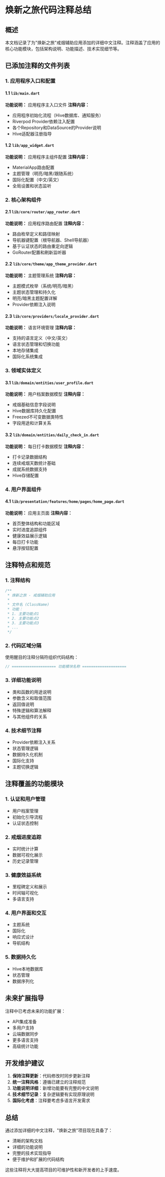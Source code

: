 # 焕新之旅代码注释总结

## 概述

本文档记录了为"焕新之旅"戒烟辅助应用添加的详细中文注释。注释涵盖了应用的核心功能模块，包括架构说明、功能描述、技术实现细节等。

## 已添加注释的文件列表

### 1. 应用程序入口和配置

#### 1.1 `lib/main.dart`
**功能说明：** 应用程序主入口文件
**注释内容：**
- 应用程序初始化流程（Hive数据库、通知服务）
- Riverpod Provider依赖注入配置
- 各个Repository和DataSource的Provider说明
- Hive适配器注册指导

#### 1.2 `lib/app_widget.dart`
**功能说明：** 应用程序主组件配置
**注释内容：**
- MaterialApp路由配置
- 主题管理（明亮/暗黑/跟随系统）
- 国际化配置（中文/英文）
- 全局设置和状态监听

### 2. 核心架构组件

#### 2.1 `lib/core/router/app_router.dart`
**功能说明：** 应用程序路由配置
**注释内容：**
- 路由枚举定义和路径映射
- 导航器键配置（根导航器、Shell导航器）
- 基于认证状态的路由重定向逻辑
- GoRouter配置和刷新监听器

#### 2.2 `lib/core/theme/app_theme_provider.dart`
**功能说明：** 主题管理系统
**注释内容：**
- 主题模式枚举（系统/明亮/暗黑）
- 主题状态管理和持久化
- 明亮/暗黑主题配置详解
- Provider依赖注入说明

#### 2.3 `lib/core/providers/locale_provider.dart`
**功能说明：** 语言环境管理
**注释内容：**
- 支持的语言定义（中文/英文）
- 语言状态管理和切换功能
- 本地存储集成
- 国际化系统集成

### 3. 领域实体定义

#### 3.1 `lib/domain/entities/user_profile.dart`
**功能说明：** 用户档案数据模型
**注释内容：**
- 戒烟基础信息字段说明
- Hive数据库持久化配置
- Freezed不可变数据类特性
- 字段用途和计算关系

#### 3.2 `lib/domain/entities/daily_check_in.dart`
**功能说明：** 每日打卡数据模型
**注释内容：**
- 打卡记录数据结构
- 连续戒烟天数统计基础
- 成就系统数据支持
- Hive存储配置

### 4. 用户界面组件

#### 4.1 `lib/presentation/features/home/pages/home_page.dart`
**功能说明：** 应用主页面
**注释内容：**
- 首页整体结构和功能区域
- 实时进度追踪组件
- 健康效益展示逻辑
- 每日打卡功能
- 悬浮按钮配置

## 注释特点和规范

### 1. 注释结构
```dart
/**
 * 焕新之旅 - 戒烟辅助应用
 * 
 * 文件名 (ClassName)
 * 功能：
 * 1. 主要功能点1
 * 2. 主要功能点2
 * 3. 主要功能点3
 * ...
 */
```

### 2. 代码区域分隔
使用醒目的注释分隔符组织代码结构：
```dart
// ==================== 功能模块名称 ====================
```

### 3. 详细功能说明
- 类和函数的用途说明
- 参数含义和取值范围
- 返回值说明
- 特殊逻辑和算法解释
- 与其他组件的关系

### 4. 技术细节注释
- Provider依赖注入关系
- 状态管理逻辑
- 数据持久化机制
- 国际化支持
- 主题切换逻辑

## 注释覆盖的功能模块

### 1. 认证和用户管理
- 用户档案管理
- 初始化引导流程
- 认证状态控制

### 2. 戒烟进度追踪
- 实时统计计算
- 数据可视化展示
- 历史记录管理

### 3. 健康效益系统
- 里程碑定义和展示
- 时间轴可视化
- 多语言支持

### 4. 用户界面和交互
- 主题系统
- 国际化
- 响应式设计
- 导航结构

### 5. 数据持久化
- Hive本地数据库
- 状态管理
- 数据序列化

## 未来扩展指导

注释中已考虑未来的功能扩展：
- API集成准备
- 多用户支持
- 云端数据同步
- 更多语言支持
- 高级统计功能

## 开发维护建议

1. **保持注释更新**：代码修改时同步更新注释
2. **统一注释风格**：遵循已建立的注释规范
3. **功能说明详细**：新增功能要有完整的中文说明
4. **技术细节记录**：复杂逻辑要有实现原理说明
5. **国际化考虑**：注释要考虑多语言开发需求

## 总结

通过添加详细的中文注释，"焕新之旅"项目现在具备了：
- 清晰的架构文档
- 详细的功能说明
- 完整的技术实现指导
- 便于维护和扩展的代码结构

这些注释将大大提高项目的可维护性和新开发者的上手速度。 